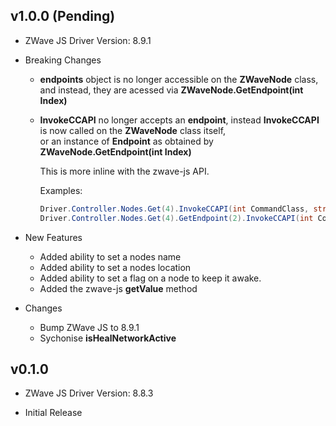 ## v1.0.0 (Pending)

 - ZWave JS Driver Version: 8.9.1

 - Breaking Changes
   - **endpoints** object is no longer accessible on the **ZWaveNode** class, and instead, they are acessed via **ZWaveNode.GetEndpoint(int Index)**
   - **InvokeCCAPI** no longer accepts an **endpoint**, instead **InvokeCCAPI** is now called on the **ZWaveNode** class itself,  
     or an instance of **Endpoint** as obtained by **ZWaveNode.GetEndpoint(int Index)**

     This is more inline with the zwave-js API.

     Examples:

     ```c#
     Driver.Controller.Nodes.Get(4).InvokeCCAPI(int CommandClass, string Method, params object[] Params)
     Driver.Controller.Nodes.Get(4).GetEndpoint(2).InvokeCCAPI(int CommandClass, string Method, params object[] Params)
     ```  
 - New Features
   - Added ability to set a nodes name
   - Added ability to set a nodes location
   - Added ability to set a flag on a node to keep it awake.
   - Added the zwave-js **getValue** method

 - Changes
   - Bump ZWave JS to 8.9.1
   - Sychonise **isHealNetworkActive**


## v0.1.0

 - ZWave JS Driver Version: 8.8.3

 - Initial Release
